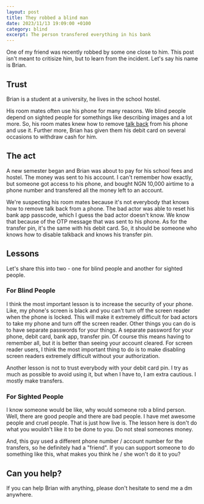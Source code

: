 ```yaml
---
layout: post
title: They robbed a blind man
date: 2023/11/13 19:09:00 +0100
category: blind
excerpt: The person transfered everything in his bank
---
```

One of my friend was recently robbed by some one close to him. This post isn't meant to critisize him, but to learn from the incident. Let's say his name is Brian.  

## Trust

Brian is a student at a university, he lives in the school hostel.

His room mates often use his phone for many reasons. We blind people depend on sighted people for somethings like describing images and a lot more. So, his room mates knew how to remove [talk back](https://en.wikipedia.org/wiki/Screen_reader) from his phone and use it. Further more, Brian has given them his debit card on several occasions to withdraw cash for him.  

## The act

A new semester began and Brian was about to pay for his school fees and hostel. The money was sent to his account. I can't remember how exactly, but someone got access to his phone, and bought NGN 10,000 airtime to a phone number and transfered all the money left to an account.

We're suspecting his room mates because it's not everybody that knows how to remove talk back from a phone. The bad actor was able to reset his bank app passcode, which I guess the bad actor doesn't know. We know that because of the OTP message that was sent to his phone. As for the transfer pin, it's the same with his debit card. So, it should be someone who knows how to disable talkback and knows his transfer pin.

## Lessons

Let's share this into two - one for blind people and another for sighted people.

### For Blind People

I think the most important lesson is to increase the security of your phone. Like, my phone's screen is black and you can't turn off the screen reader when the phone is locked. This will make it extremely difficult for bad actors to take my phone and turn off the screen reader. Other things you can do is to have separate passwords for your things. A separate password for your phone, debit card, bank app, transfer pin. Of course this means having to remember all, but it is better than seeing your account cleared. For screen reader users, I think the most important thing to do is to make disabling screen readers extremely difficult without your authorization.

Another lesson is not to trust everybody with your debit card pin. I try as much as possible to avoid using it, but when I have to, I am extra cautious. I mostly make transfers.

### For Sighted People

I know someone would be like, why would someone rob a blind person. Well, there are good people and there are bad people. I have met awesome people and cruel people. That is just how live is. The lesson here is don't do what you wouldn't like it to be done to you. Do not steal someones money.

And, this guy used a different phone number / account number for the transfers, so he definitely had a "friend". If you can support someone to do something like this, what makes you think he / she won't do it to you?

## Can you help?

If you can help Brian with anything, please don't hesitate to send me a dm anywhere.
